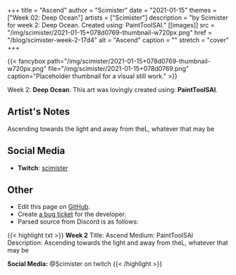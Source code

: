 +++
title =       "Ascend"
author =      "Scimister"
date =        "2021-01-15"
themes =      ["Week 02: Deep Ocean"]
artists =     ["Scimister"]
description = "by Scimister for week 2: Deep Ocean. Created using: PaintToolSAI."
[[images]]
      src = "/img/scimister/2021-01-15+078d0769-thumbnail-w720px.png"
      href = "/blog/scimister-week-2-17d4"
      alt = "Ascend"
      caption = ""
      stretch = "cover"
+++

{{< fancybox path="/img/scimister/2021-01-15+078d0769-thumbnail-w720px.png" file="/img/scimister/2021-01-15+078d0769.png" caption="Placeholder thumbnail for a visual still work." >}}


Week 2: **Deep Ocean**. This art was lovingly created using: **PaintToolSAI**.

## Artist's Notes

Ascending towards the light and away from theL, whatever that may be

## Social Media

- **Twitch**: <a href='https://twitch.tv/scimister' target='_blank'>scimister</a>

## Other

- Edit this page on [GitHub](https://github.com/teaminkling/web-refresh/edit/main/content/blog/scimister-week-2-17d4.md).
- Create [a bug ticket](https://github.com/teaminkling/web-refresh/issues/new?assignees=&labels=bug&template=problem-report.md&title=) for the developer.
- Parsed source from Discord is as follows:

{{< highlight txt >}}
**Week 2**
Title: Ascend
Medium: PaintToolSAI
Description: Ascending towards the light and away from theL, whatever that may be  

**Social Media:** @Scimister on twitch
{{< /highlight >}}